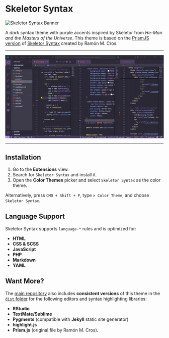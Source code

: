 # Skeletor Syntax

![Skeletor Syntax
Banner](https://raw.githubusercontent.com/dieghernan/skeletor-syntax/main/assets/banner.png)

A *dark* syntax theme with purple accents inspired by Skeletor from *He-Man and
the Masters of the Universe*. This theme is based on the [PrismJS
version](https://ramonmcros.com/skeletor-syntax/prism.html) of [Skeletor
Syntax](https://ramonmcros.com/skeletor-syntax/) created by Ramón M. Cros.

--------------------------------------------------------------------------------

![Screenshot](https://raw.githubusercontent.com/dieghernan/skeletor-syntax/main/assets/screenshot.png)

--------------------------------------------------------------------------------

## Installation

1.  Go to the **Extensions** view.
2.  Search for `Skeletor Syntax` and install it.
3.  Open the **Color Themes** picker and select `Skeletor Syntax` as the color
    theme.

Alternatively, press `CMD + Shift + P`, type `> Color Theme`, and choose
`Skeletor Syntax`.

## Language Support

Skeletor Syntax supports `language-*` rules and is optimized for:

-   **HTML**
-   **CSS & SCSS**
-   **JavaScript**
-   **PHP**
-   **Markdown**
-   **YAML**

## Want More?

The [main repository](https://github.com/dieghernan/skeletor-syntax) also
includes **consistent versions** of this theme in the [`dist`
folder](https://github.com/dieghernan/skeletor-syntax/tree/main/dist) for the
following editors and syntax highlighting libraries:

-   **RStudio**
-   **TextMate/Sublime**
-   **Pygments** (compatible with **Jekyll** static site generator)
-   **highlight.js**
-   **Prism.js** (original file by Ramón M. Cros).
